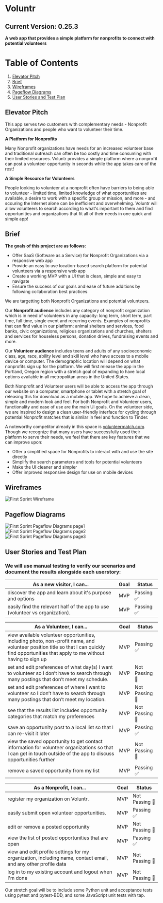 # Voluntr

## Current Version: 0.25.3

<b> A web app that provides a simple platform for nonprofits to connect with potential volunteers</b>

# Table of Contents
1. [Elevator Pitch](#elevator-pitch)
2. [Brief](#brief)
3. [Wireframes](#wireframes)
4. [Pageflow Diagrams](#pageflow-diagrams)
5. [User Stories and Test Plan](#user-stories-and-test-plan)

## Elevator Pitch
<div>
<p>This app serves two customers with complementary needs - Nonprofit Organizations and people who want to volunteer their time. </p>
<b> A Platform for Nonprofits </b>
<p>Many Nonprofit organizations have needs for an increased volunteer base and traditional outreach can often be too costly and time consuming with their limited resources. Voluntr provides a simple platform where a nonprofit can post a volunteer opportunity in seconds while the app takes care of the rest! </p>
<b> A Simple Resource for Volunteers </b>
<p>People looking to volunteer at a nonprofit often have barriers to being able to volunteer - limited time, limited knowledge of what opportunities are available, a desire to work with a specific group or mission, and more - and scouring the Internet alone can be inefficient and overwhelming. Voluntr will allow volunteers to search according to what's important to them and find opportunities and organizations that fit all of their needs in one quick and simple app!</p>
</div>

## Brief
<div>
<b>The goals of this project are as follows:</b>
  <ul>
    <li>Offer SaaS (Software as a Service) for Nonprofit Organizations via a responsive web app</li>
    <li>Provide an easy to use location-based search platform for potential volunteers via a responsive web app</li>
    <li>Create a working MVP with a UI that is clean, simple and easy to navigate</li>
    <li>Ensure the success of our goals and ease of future additions by following collaboration best practices</li>
  </ul>

We are targetting both Nonprofit Organizations and potential volunteers. 
<p> Our <b>Nonprofit audience</b> includes any category of nonprofit organization which is in need of volunteers in any capacity: long term, short term, part time, full time, single event and recurring events. Examples of nonprofits that can find value in our platform: animal shelters and services, food banks, civic organizations, religious organizations and churches, shelters and services for houseless persons, donation drives, fundraising events and more.</p>

<p>Our <b>Volunteer audience</b> includes teens and adults of any socioeconomic class, age, race, ability level and skill level who have access to a mobile device or computer. The demographic location will depend on what nonprofits sign up for the platform. We will first release the app in the Portland, Oregon region with a stretch goal of expanding to have local options available in all metropolitan areas in the United States. </p>

<p>Both Nonprofit and Volunteer users will be able to access the app through our website on a computer, smartphone or tablet with a stretch goal of releasing this for download as a mobile app. We hope to achieve a clean, simple and modern look and feel. For both Nonprofit and Volunteer users, functionality and ease of use are the main UI goals. On the volunteer side, we are inspired to design a clean user-friendly interface for cycling through potential Nonprofit matches that is similar in feel and function to Tinder.</p>

<p>A noteworthy competitor already in this space is <a href="http://www.volunteermatch.com">volunteermatch.com</a>. Though we recognize that many users have successfully used their platform to serve their needs, we feel that there are key features that we can improve upon: </p>
  <ul>
    <li>Offer a simplified space for Nonprofits to interact with and use the site directly</li>
    <li>Simplify the search parameters and tools for potential volunteers</li>
    <li>Make the UI cleaner and simpler</li>
    <li>Offer improved responsive design for use on mobile devices</li>
  </ul>
</div>

## Wireframes

![First Sprint Wireframe](./assets/voluntr_wireframe.jpg)

## Pageflow Diagrams

![First Sprint Pageflow Diagrams page1](./assets/voluntr_page_flows.png)
![First Sprint Pageflow Diagrams page2](./assets/voluntr_page_flows2.png)
![First Sprint Pageflow Diagrams page3](./assets/voluntr_page_flows3.png)

## User Stories and Test Plan
### We will use manual testing to verify our scenarios and document the results alongside each userstory:
<div>

| As a new visitor, I can... | Goal | Status |
| --- | --- |--- |
| discover the app and learn about it's purpose and options | MVP | Passing :white_check_mark: |
| easily find the relevant half of the app to use (volunteer vs organization). | MVP | Passing :white_check_mark: |

</div>

<div>

| As a Volunteer, I can... | Goal | Status |
| --- | --- |--- |
| view available volunteer opportunities, including photo, non-profit name, and volunteer position title so that I can quickly find opportunities that apply to me without having to sign up  | MVP  | Passing :white_check_mark: |
|set and edit preferences of what day(s) I want to volunteer so I don’t have to search through many postings that don’t meet my schedule. | MVP | Not Passing :red_circle: |
| set and edit preferences of where I want to volunteer so I don’t have to search through many postings that don’t meet my location. | MVP | Not Passing :red_circle: |
| see that the results list includes opportunity categories that match my preferences  | MVP | Not Passing :red_circle: |
| save an opportunity post to a local list so that I can re-visit it later  | MVP | Passing :white_check_mark: |
| view the saved opportunity to get contact information for volunteer organizations so that I can get in touch outside of the app to discuss opportunities further  | MVP | Not Passing :red_circle: |
| remove a saved opportunity from my list  | MVP | Passing :white_check_mark: |

</div>

<div>

| As a Nonprofit, I can... | Goal | Status |
| --- | --- |--- |
| register my organization on Voluntr. | MVP | Not Passing :red_circle: |
| easily submit open volunteer opportunities. | MVP | Passing :white_check_mark: |
| edit or remove a posted opportunity  | MVP  | Not Passing :red_circle: |
| view the list of posted opportunities that are open  | MVP | Passing :white_check_mark: |
| view and edit profile settings for my organization, including name, contact email, and any other profile data  | MVP | Not Passing :red_circle: |
| log in to my existing account and logout when I'm done  | MVP | Not Passing :red_circle: |

</div>

Our stretch goal will be to include some Python unit and acceptance tests using pytest and pytest-BDD, and some JavaScript unit tests with tap.  
